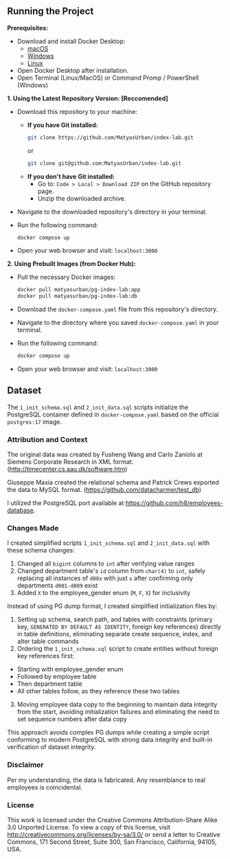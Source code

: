 ## Running the Project

**Prerequisites:**

- Download and install Docker Desktop:
  - [macOS](https://docs.docker.com/desktop/setup/install/mac-install/)
  - [Windows](https://docs.docker.com/desktop/setup/install/windows-install/)
  - [Linux](https://docs.docker.com/desktop/setup/install/linux/)
- Open Docker Desktop after installation.
- Open Terminal (Linux/MacOS) or Command Promp / PowerShell (Windows)

**1. Using the Latest Repository Version: [Reccomended]**

- Download this repository to your machine:
  - **If you have Git installed:**
    ```bash
    git clone https://github.com/MatyasUrban/index-lab.git
    ```
    or
    ```bash
    git clone git@github.com:MatyasUrban/index-lab.git
    ```
  - **If you don't have Git installed:**
    - Go to: `Code > Local > Download ZIP` on the GitHub repository page.
    - Unzip the downloaded archive.
- Navigate to the downloaded repository's directory in your terminal.
- Run the following command:

  ```bash
  docker compose up
  ```

- Open your web browser and visit: `localhost:3000`

**2. Using Prebuilt Images (from Docker Hub):**

- Pull the necessary Docker images:

  ```bash
  docker pull matyasurban/pg-index-lab:app
  docker pull matyasurban/pg-index-lab:db
  ```

- Download the `docker-compose.yaml` file from this repository's directory.
- Navigate to the directory where you saved `docker-compose.yaml` in your terminal.
- Run the following command:

  ```bash
  docker compose up
  ```

- Open your web browser and visit: `localhost:3000`

## Dataset

The `1_init_schema.sql` and `2_init_data.sql` scripts initialize the PostgreSQL container defined in `docker-compose.yaml` based on the official `postgres:17` image.

### Attribution and Context

The original data was created by Fusheng Wang and Carlo Zaniolo at Siemens Corporate Research in XML format. (http://timecenter.cs.aau.dk/software.htm)

Giuseppe Maxia created the relational schema and Patrick Crews exported the data to MySQL format. (https://github.com/datacharmer/test_db)

I utilized the PostgreSQL port available at https://github.com/h8/employees-database.

### Changes Made

I created simplified scripts `1_init_schema.sql` and `2_init_data.sql` with these schema changes:

1. Changed all `bigint` columns to `int` after verifying value ranges
2. Changed department table's `id` column from `char(4)` to `int`, safely replacing all instances of `d00x` with just `x` after confirming only departments `d001-d009` exist
3. Added `X` to the employee_gender enum (`M`, `F`, `X`) for inclusivity

Instead of using PG dump format, I created simplified initialization files by:

1. Setting up schema, search path, and tables with constraints (primary key, `GENERATED BY DEFAULT AS IDENTITY`, foreign key references) directly in table definitions, eliminating separate create sequence, index, and alter table commands
2. Ordering the `1_init_schema.sql` script to create entities without foreign key references first:

- Starting with employee_gender enum
- Followed by employee table
- Then department table
- All other tables follow, as they reference these two tables

3. Moving employee data copy to the beginning to maintain data integrity from the start, avoiding initialization failures and eliminating the need to set sequence numbers after data copy

This approach avoids complex PG dumps while creating a simple script conforming to modern PostgreSQL with strong data integrity and built-in verification of dataset integrity.

### Disclaimer

Per my understanding, the data is fabricated. Any resemblance to real employees is coincidental.

### License

This work is licensed under the Creative Commons Attribution-Share Alike 3.0 Unported License. To view a copy of this license, visit http://creativecommons.org/licenses/by-sa/3.0/ or send a letter to Creative Commons, 171 Second Street, Suite 300, San Francisco, California, 94105, USA.
